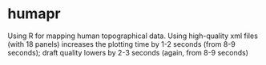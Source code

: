 # humapr
Using R for mapping human topographical data. Using high-quality xml files (with 18 panels) increases the plotting time by 1-2 seconds (from 8-9 seconds); draft quality lowers by 2-3 seconds (again, from 8-9 seconds)
